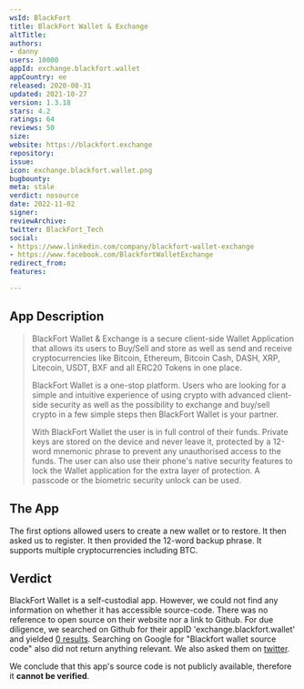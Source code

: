```yaml
---
wsId: BlackFort
title: BlackFort Wallet & Exchange
altTitle: 
authors:
- danny
users: 10000
appId: exchange.blackfort.wallet
appCountry: ee
released: 2020-08-31
updated: 2021-10-27
version: 1.3.18
stars: 4.2
ratings: 64
reviews: 50
size: 
website: https://blackfort.exchange
repository: 
issue: 
icon: exchange.blackfort.wallet.png
bugbounty: 
meta: stale
verdict: nosource
date: 2022-11-02
signer: 
reviewArchive: 
twitter: BlackFort_Tech
social:
- https://www.linkedin.com/company/blackfort-wallet-exchange
- https://www.facebook.com/BlackfortWalletExchange
redirect_from: 
features: 

---
```


## App Description

> BlackFort Wallet & Exchange is a secure client-side Wallet Application that allows its users to Buy/Sell and store as well as send and receive cryptocurrencies like Bitcoin, Ethereum, Bitcoin Cash, DASH, XRP, Litecoin, USDT, BXF and all ERC20 Tokens in one place.
>
>BlackFort Wallet is a one-stop platform. Users who are looking for a simple and intuitive experience of using crypto with advanced client-side security as well as the possibility to exchange and buy/sell crypto in a few simple steps then BlackFort Wallet is your partner.
>
> With BlackFort Wallet the user is in full control of their funds. Private keys are stored on the device and never leave it, protected by a 12-word mnemonic phrase to prevent any unauthorised access to the funds. The user can also use their phone's native security features to lock the Wallet application for the extra layer of protection. A passcode or the biometric security unlock can be used.

## The App

The first options allowed users to create a new wallet or to restore. It then asked us to register. It then provided the 12-word backup phrase. It supports multiple cryptocurrencies including BTC.  

## Verdict

BlackFort Wallet is a self-custodial app. However, we could not find any information on whether it has accessible source-code. There was no reference to open source on their website nor a link to Github. For due diligence, we searched on Github for their appID 'exchange.blackfort.wallet' and yielded [0 results](https://github.com/search?q=exchange.blackfort.wallet). Searching on Google for "Blackfort wallet source code" also did not return anything relevant. We also asked them on [twitter](https://twitter.com/BitcoinWalletz/status/1456243946384859141).

We conclude that this app's source code is not publicly available, therefore it **cannot be verified**.
